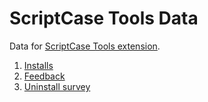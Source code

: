 # ScriptCase Tools Data

Data for [ScriptCase Tools extension](https://github.com/AndersonMamede/scriptcase-tools).

1. [Installs](http://blog.andersonmamede.com.br/scriptcase-tools-data/list-installs/)
1. [Feedback](http://blog.andersonmamede.com.br/scriptcase-tools-data/list-feedback/)
2. [Uninstall survey](http://blog.andersonmamede.com.br/scriptcase-tools-data/list-uninstall-survey/)
